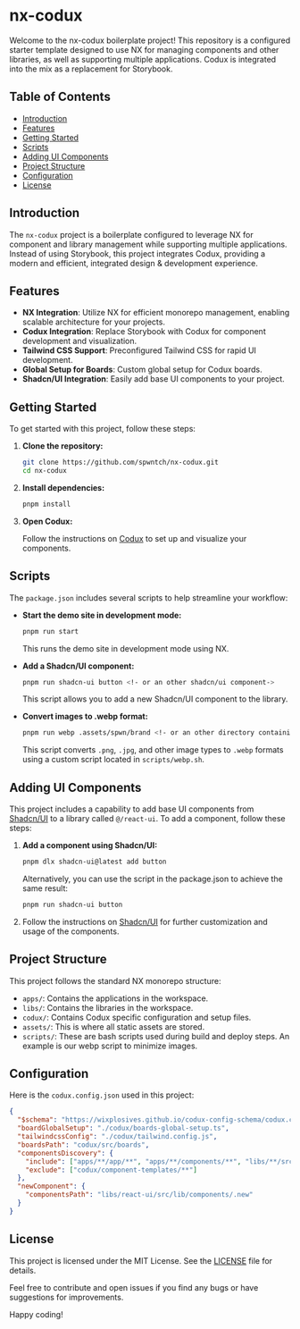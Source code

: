 # nx-codux

Welcome to the nx-codux boilerplate project! This repository is a configured starter template designed to use NX for managing components and other libraries, as well as supporting multiple applications. Codux is integrated into the mix as a replacement for Storybook.

## Table of Contents

- [Introduction](#introduction)
- [Features](#features)
- [Getting Started](#getting-started)
- [Scripts](#scripts)
- [Adding UI Components](#adding-ui-components)
- [Project Structure](#project-structure)
- [Configuration](#configuration)
- [License](#license)

## Introduction

The `nx-codux` project is a boilerplate configured to leverage NX for component and library management while supporting multiple applications. Instead of using Storybook, this project integrates Codux, providing a modern and efficient, integrated design & development experience.

## Features

- **NX Integration**: Utilize NX for efficient monorepo management, enabling scalable architecture for your projects.
- **Codux Integration**: Replace Storybook with Codux for component development and visualization.
- **Tailwind CSS Support**: Preconfigured Tailwind CSS for rapid UI development.
- **Global Setup for Boards**: Custom global setup for Codux boards.
- **Shadcn/UI Integration**: Easily add base UI components to your project.

## Getting Started

To get started with this project, follow these steps:

1. **Clone the repository:**

   ```bash
   git clone https://github.com/spwntch/nx-codux.git
   cd nx-codux
   ```

2. **Install dependencies:**

   ```bash
   pnpm install
   ```

3. **Open Codux:**

   Follow the instructions on [Codux](https://codux.com) to set up and visualize your components.

## Scripts

The `package.json` includes several scripts to help streamline your workflow:

- **Start the demo site in development mode:**

  ```bash
  pnpm run start
  ```

  This runs the demo site in development mode using NX.

- **Add a Shadcn/UI component:**

  ```bash
  pnpm run shadcn-ui button <!- or an other shadcn/ui component->
  ```

  This script allows you to add a new Shadcn/UI component to the library.

- **Convert images to .webp format:**

  ```bash
  pnpm run webp .assets/spwn/brand <!- or an other directory containing uncompressed images.->
  ```

  This script converts `.png`, `.jpg`, and other image types to `.webp` formats using a custom script located in `scripts/webp.sh`.

## Adding UI Components

This project includes a capability to add base UI components from [Shadcn/UI](https://ui.shadcn.com/) to a library called `@/react-ui`. To add a component, follow these steps:

1. **Add a component using Shadcn/UI:**

   ```bash
   pnpm dlx shadcn-ui@latest add button
   ```

   Alternatively, you can use the script in the package.json to achieve the same result:

   ```bash
   pnpm run shadcn-ui button
   ```

2. Follow the instructions on [Shadcn/UI](https://ui.shadcn.com/) for further customization and usage of the components.

## Project Structure

This project follows the standard NX monorepo structure:

- `apps/`: Contains the applications in the workspace.
- `libs/`: Contains the libraries in the workspace.
- `codux/`: Contains Codux specific configuration and setup files.
- `assets/`: This is where all static assets are stored.
- `scripts/`: These are bash scripts used during build and deploy steps. An example is our webp script to minimize images.

## Configuration

Here is the `codux.config.json` used in this project:

```json
{
  "$schema": "https://wixplosives.github.io/codux-config-schema/codux.config.schema.json",
  "boardGlobalSetup": "./codux/boards-global-setup.ts",
  "tailwindcssConfig": "./codux/tailwind.config.js",
  "boardsPath": "codux/src/boards",
  "componentsDiscovery": {
    "include": ["apps/**/app/**", "apps/**/components/**", "libs/**/src/lib/components/**"],
    "exclude": ["codux/component-templates/**"]
  },
  "newComponent": {
    "componentsPath": "libs/react-ui/src/lib/components/.new"
  }
}
```

## License

This project is licensed under the MIT License. See the [LICENSE](LICENSE) file for details.

Feel free to contribute and open issues if you find any bugs or have suggestions for improvements.

Happy coding!
